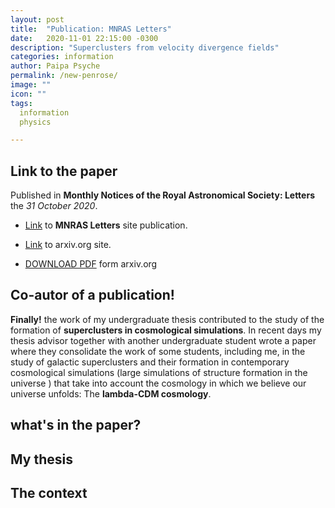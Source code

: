 ```yaml
---
layout: post
title:  "Publication: MNRAS Letters"
date:   2020-11-01 22:15:00 -0300
description: "Superclusters from velocity divergence fields"
categories: information
author: Paipa Psyche
permalink: /new-penrose/
image: ""
icon: ""
tags:
  information
  physics

---
```


## Link to the paper
Published in **Monthly Notices of the Royal Astronomical Society: Letters** the *31 October 2020*.

* [Link](https://academic.oup.com/mnrasl/advance-article-abstract/doi/10.1093/mnrasl/slaa177/5948101?redirectedFrom=fulltext) to **MNRAS Letters** site publication.

* [Link](https://arxiv.org/abs/2010.05160) to arxiv.org site.

* [DOWNLOAD PDF](https://arxiv.org/pdf/2010.05160) form  arxiv.org

## Co-autor of a publication!
**Finally!** the work of my undergraduate thesis contributed to the study of the formation of **superclusters in cosmological simulations**. In recent days my thesis advisor together with another undergraduate student wrote a paper where they consolidate the work of some students, including me, in the study of galactic superclusters and their formation in contemporary cosmological simulations (large simulations of structure formation in the universe ) that take into account the cosmology in which we believe our universe unfolds: The **lambda-CDM cosmology**.


## what's in the paper?


## My thesis



## The context
